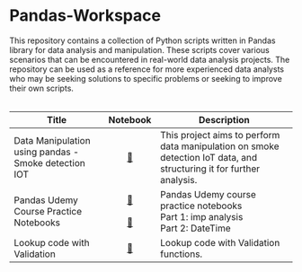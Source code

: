 # Pandas-Workspace
This repository contains a collection of Python scripts written in Pandas library for data analysis and manipulation. These scripts cover various scenarios that can be encountered in real-world data analysis projects.
The repository can be used as a reference for more experienced data analysts who may be seeking solutions to specific problems or seeking to improve their own scripts.
<br><br>

|Title | Notebook | Description
|--|:--:|--|
| Data Manipulation using pandas - Smoke detection IOT |[🔗](https://github.com/deepak4u/Pandas-Workspace/blob/main/Notebooks/Smoke%20detection%20IOT%20-%20Data%20Manipulation%20using%20pandas.ipynb) | This project aims to perform data manipulation on smoke detection IoT data, and structuring it for further analysis.
| Pandas Udemy Course Practice Notebooks |[🔗](https://github.com/deepak4u/Pandas-Workspace/blob/main/Notebooks/Pandas%20udemy%20part1.ipynb) <br><br> [🔗](https://github.com/deepak4u/Pandas-Workspace/blob/main/Notebooks/Pandas%20udemy%20part2.ipynb) | Pandas Udemy course practice notebooks <br>Part 1: imp analysis <br>Part 2: DateTime
| Lookup code with Validation |[🔗](https://github.com/deepak4u/Pandas-Workspace/blob/main/Notebooks/lookup%20code%20with%20validation.ipynb) | Lookup code with Validation functions.

